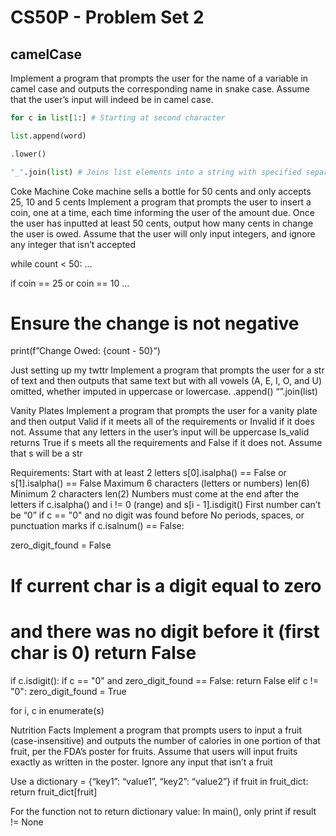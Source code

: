 # CS50P - Problem Set 2

## camelCase
Implement a program that prompts the user for the name of a variable in camel case and outputs the corresponding name in snake case. Assume that the user’s input will indeed be in camel case.
```py
for c in list[1:] # Starting at second character

list.append(word)

.lower()

"_".join(list) # Joins list elements into a string with specified separator
```

Coke Machine
Coke machine sells a bottle for 50 cents and only accepts 25, 10 and 5 cents
Implement a program that prompts the user to insert a coin, one at a time, each time informing the user of the amount due.
Once the user has inputted at least 50 cents, output how many cents in change the user is owed.
Assume that the user will only input integers, and ignore any integer that isn’t accepted

while count < 50:
	…

if coin == 25 or coin == 10 …

# Ensure the change is not negative
print(f”Change Owed: {count -  50}”)



Just setting up my twttr
Implement a program that prompts the user for a str of text and then outputs that same text but with all vowels (A, E, I, O, and U) omitted, whether imputed in uppercase or lowercase.
.append()
“”.join(list)


Vanity Plates
Implement a program that prompts the user for a vanity plate and then output Valid if it meets all of the requirements or Invalid if it does not.
Assume that any letters in the user’s input will be uppercase
Is_valid returns True if s meets all the requirements and False if it does not.
Assume that s will be a str


Requirements:
Start with at least 2 letters s[0].isalpha() == False or s[1].isalpha() == False
Maximum 6 characters (letters or numbers) len(6)
Minimum 2 characters len(2)
Numbers must come at the end after the letters if c.isalpha() and i != 0 (range) and s[i - 1].isdigit()
First number can’t be “0” if c == "0" and no digit was found before
No periods, spaces, or punctuation marks if c.isalnum() == False:


zero_digit_found = False
# If current char is a digit equal to zero
# and there was no digit before it (first char is 0) return False
if c.isdigit():
if c == "0" and zero_digit_found == False:
         		return False
 	elif c != "0":
            	zero_digit_found = True

for i, c in enumerate(s)



Nutrition Facts
Implement a program that prompts users to input a fruit (case-insensitive) and outputs the number of calories in one portion of that fruit, per the FDA’s poster for fruits.
Assume that users will input fruits exactly as written in the poster.
Ignore any input that isn’t a fruit

Use a dictionary = {“key1”: “value1”, “key2”: “value2”}
if fruit in fruit_dict:
	return fruit_dict[fruit]

For the function not to return dictionary value: 
In main(), only print if result != None

